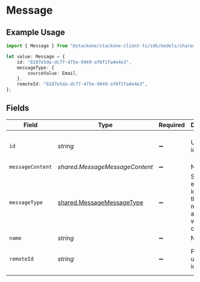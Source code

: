 # Message

## Example Usage

```typescript
import { Message } from "@stackone/stackone-client-ts/sdk/models/shared";

let value: Message = {
    id: "8187e5da-dc77-475e-9949-af0f1fa4e4e3",
    messageType: {
        sourceValue: Email,
    },
    remoteId: "8187e5da-dc77-475e-9949-af0f1fa4e4e3",
};
```

## Fields

| Field                                                                         | Type                                                                          | Required                                                                      | Description                                                                   | Example                                                                       |
| ----------------------------------------------------------------------------- | ----------------------------------------------------------------------------- | ----------------------------------------------------------------------------- | ----------------------------------------------------------------------------- | ----------------------------------------------------------------------------- |
| `id`                                                                          | *string*                                                                      | :heavy_minus_sign:                                                            | Unique identifier                                                             | 8187e5da-dc77-475e-9949-af0f1fa4e4e3                                          |
| `messageContent`                                                              | *shared.MessageMessageContent*                                                | :heavy_minus_sign:                                                            | N/A                                                                           |                                                                               |
| `messageType`                                                                 | [shared.MessageMessageType](../../../sdk/models/shared/messagemessagetype.md) | :heavy_minus_sign:                                                            | Stackone enum identifying the type of message associated with the content.    |                                                                               |
| `name`                                                                        | *string*                                                                      | :heavy_minus_sign:                                                            | N/A                                                                           |                                                                               |
| `remoteId`                                                                    | *string*                                                                      | :heavy_minus_sign:                                                            | Provider's unique identifier                                                  | 8187e5da-dc77-475e-9949-af0f1fa4e4e3                                          |